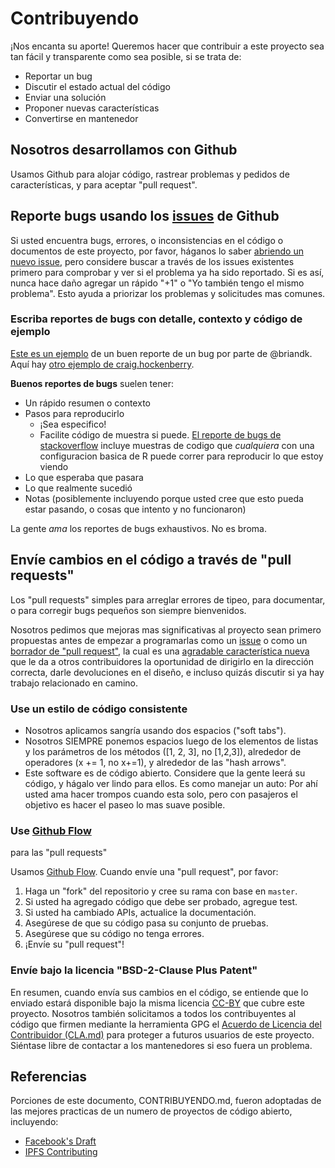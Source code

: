 # Contribuyendo

¡Nos encanta su aporte! Queremos hacer que contribuir a este proyecto sea tan
fácil y transparente como sea posible, si se trata de:

- Reportar un bug
- Discutir el estado actual del código
- Enviar una solución
- Proponer nuevas características
- Convertirse en mantenedor

## Nosotros desarrollamos con Github

Usamos Github para alojar código, rastrear problemas y pedidos de
características, y para aceptar "pull request".

## Reporte bugs usando los [issues](https://github.com/BlockchainCommons/Learning-Bitcoin-from-the-Command-Line/issues) de Github

Si usted encuentra bugs, errores, o inconsistencias en el código o documentos
de este proyecto, por favor, háganos lo saber 
[abriendo un nuevo issue](https://github.com/BlockchainCommons/Learning-Bitcoin-from-the-Command-Line/issues/new),
pero considere buscar a través de los issues existentes primero para comprobar
y ver si el problema ya ha sido reportado. Si es así, nunca hace daño agregar
un rápido "+1" o "Yo también tengo el mismo problema". Esto ayuda a priorizar
los problemas y solicitudes mas comunes.

### Escriba reportes de bugs con detalle, contexto y código de ejemplo

[Este es un ejemplo](http://stackoverflow.com/q/12488905/180626) de un buen
reporte de un bug por parte de @briandk. Aquí hay 
[otro ejemplo de craig.hockenberry](http://www.openradar.me/11905408).

**Buenos reportes de bugs** suelen tener:

- Un rápido resumen o contexto
- Pasos para reproducirlo
    - ¡Sea especifico!
    - Facilite código de muestra si puede. [El reporte de bugs de stackoverflow](http://stackoverflow.com/q/12488905/180626) 
      incluye muestras de codigo que *cualquiera* con una configuracion basica
      de R puede correr para reproducir lo que estoy viendo
- Lo que esperaba que pasara
- Lo que realmente sucedió
- Notas (posiblemente incluyendo porque usted cree que esto pueda estar
  pasando, o cosas que intento y no funcionaron)

La gente *ama* los reportes de bugs exhaustivos. No es broma.

## Envíe cambios en el código a través de "pull requests"

Los "pull requests" simples para arreglar errores de tipeo, para documentar, o para
corregir bugs pequeños son siempre bienvenidos.

Nosotros pedimos que mejoras mas significativas al proyecto sean primero
propuestas antes de empezar a programarlas como un 
[issue](https://github.com/BlockchainCommons/Learning-Bitcoin-from-the-Command-Line/issues)
o como un 
[borrador de "pull request"](https://github.com/BlockchainCommons/Learning-Bitcoin-from-the-Command-Line/pulls), 
la cual es una 
[agradable característica nueva](https://github.blog/2019-02-14-introducing-draft-pull-requests/) 
que le da a otros contribuidores la oportunidad de dirigirlo en la dirección
correcta, darle devoluciones en el diseño, e incluso quizás discutir si ya hay
trabajo relacionado en camino.

### Use un estilo de código consistente

* Nosotros aplicamos sangría usando dos espacios ("soft tabs").
* Nosotros SIEMPRE ponemos espacios luego de los elementos de listas y los
  parámetros de los métodos ([1, 2, 3], no [1,2,3]), alrededor de operadores 
  (x += 1, no x+=1), y alrededor de las "hash arrows".
* Este software es de código abierto. Considere que la gente leerá su código, y
  hágalo ver lindo para ellos. Es como manejar un auto: Por ahí usted ama hacer
  trompos cuando esta solo, pero con pasajeros el objetivo es hacer el paseo lo
  mas suave posible.

### Use [Github Flow](https://guides.github.com/introduction/flow/index.html)
para las "pull requests"

Usamos [Github Flow](https://guides.github.com/introduction/flow/index.html).
Cuando envíe una "pull request", por favor:

1. Haga un "fork" del repositorio y cree su rama con base en `master`.
2. Si usted ha agregado código que debe ser probado, agregue test.
3. Si usted ha cambiado APIs, actualice la documentación.
4. Asegúrese de que su código pasa su conjunto de pruebas.
5. Asegúrese que su código no tenga errores.
6. ¡Envíe su "pull request"!

### Envíe bajo la licencia "BSD-2-Clause Plus Patent"

En resumen, cuando envía sus cambios en el código, se entiende que lo enviado
estará disponible bajo la misma licencia [CC-BY](../LICENSE-CC-BY-4.0.md) que
cubre este proyecto. Nosotros también solicitamos a todos los contribuyentes al
código que firmen mediante la herramienta GPG el 
[Acuerdo de Licencia del Contribuidor (CLA.md)](../CLA.md) para proteger a
futuros usuarios de este proyecto. Siéntase libre de contactar a los
mantenedores si eso fuera un problema.

## Referencias

Porciones de este documento, CONTRIBUYENDO.md, fueron adoptadas de las mejores
practicas de un numero de proyectos de código abierto, incluyendo:
* [Facebook's Draft](https://github.com/facebook/draft-js/blob/master/CONTRIBUTING.md)
* [IPFS Contributing](https://github.com/ipfs/community/blob/master/CONTRIBUTING.md)
